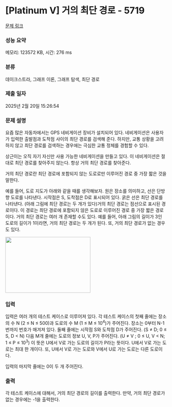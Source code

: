 # [Platinum V] 거의 최단 경로 - 5719 

[문제 링크](https://www.acmicpc.net/problem/5719) 

### 성능 요약

메모리: 123572 KB, 시간: 276 ms

### 분류

데이크스트라, 그래프 이론, 그래프 탐색, 최단 경로

### 제출 일자

2025년 2월 20일 15:26:54

### 문제 설명

<p>요즘 많은 자동차에서는 GPS 네비게이션 장비가 설치되어 있다. 네비게이션은 사용자가 입력한 출발점과 도착점 사이의 최단 경로를 검색해 준다. 하지만, 교통 상황을 고려하지 않고 최단 경로를 검색하는 경우에는 극심한 교통 정체를 경험할 수 있다.</p>

<p>상근이는 오직 자기 자신만 사용 가능한 네비게이션을 만들고 있다. 이 네비게이션은 절대로 최단 경로를 찾아주지 않는다. 항상 거의 최단 경로를 찾아준다.</p>

<p>거의 최단 경로란 최단 경로에 포함되지 않는 도로로만 이루어진 경로 중 가장 짧은 것을 말한다. </p>

<p>예를 들어, 도로 지도가 아래와 같을 때를 생각해보자. 원은 장소를 의미하고, 선은 단방향 도로를 나타낸다. 시작점은 S, 도착점은 D로 표시되어 있다. 굵은 선은 최단 경로를 나타낸다. (아래 그림에 최단 경로는 두 개가 있다)거의 최단 경로는 점선으로 표시된 경로이다. 이 경로는 최단 경로에 포함되지 않은 도로로 이루어진 경로 중 가장 짧은 경로이다. 거의 최단 경로는 여러 개 존재할 수도 있다. 예를 들어, 아래 그림의 길이가 3인 도로의 길이가 1이라면, 거의 최단 경로는 두 개가 된다. 또, 거의 최단 경로가 없는 경우도 있다.</p>

<p><img alt="" src="https://www.acmicpc.net/upload/images/almost.png" style="height:174px; width:265px"></p>

### 입력 

 <p>입력은 여러 개의 테스트 케이스로 이루어져 있다. 각 테스트 케이스의 첫째 줄에는 장소의 수 N (2 ≤ N ≤ 500)과 도로의 수 M (1 ≤ M ≤ 10<sup>4</sup>)가 주어진다. 장소는 0부터 N-1번까지 번호가 매겨져 있다. 둘째 줄에는 시작점 S와 도착점 D가 주어진다. (S ≠ D; 0 ≤ S, D < N) 다음 M개 줄에는 도로의 정보 U, V, P가 주어진다. (U ≠ V ; 0 ≤ U, V < N; 1 ≤ P ≤ 10<sup>3</sup>) 이 뜻은 U에서 V로 가는 도로의 길이가 P라는 뜻이다. U에서 V로 가는 도로는 최대 한 개이다. 또, U에서 V로 가는 도로와 V에서 U로 가는 도로는 다른 도로이다. </p>

<p>입력의 마지막 줄에는 0이 두 개 주어진다.</p>

### 출력 

 <p>각 테스트 케이스에 대해서, 거의 최단 경로의 길이를 출력한다. 만약, 거의 최단 경로가 없는 경우에는 -1을 출력한다.</p>

